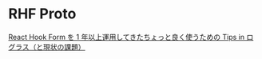 # RHF Proto

[React Hook Form を 1 年以上運用してきたちょっと良く使うための Tips in ログラス（と現状の課題）](https://zenn.dev/yuitosato/articles/292f13816993ef)
